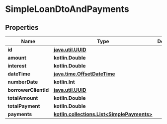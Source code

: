 
# SimpleLoanDtoAndPayments

## Properties
| Name | Type | Description | Notes |
| ------------ | ------------- | ------------- | ------------- |
| **id** | [**java.util.UUID**](java.util.UUID.md) |  |  [optional] |
| **amount** | **kotlin.Double** |  |  [optional] |
| **interest** | **kotlin.Double** |  |  [optional] |
| **dateTime** | [**java.time.OffsetDateTime**](java.time.OffsetDateTime.md) |  |  [optional] |
| **numberDate** | **kotlin.Int** |  |  [optional] |
| **borrowerClientId** | [**java.util.UUID**](java.util.UUID.md) |  |  [optional] |
| **totalAmount** | **kotlin.Double** |  |  [optional] |
| **totalPayment** | **kotlin.Double** |  |  [optional] |
| **payments** | [**kotlin.collections.List&lt;SimplePayments&gt;**](SimplePayments.md) |  |  [optional] |



